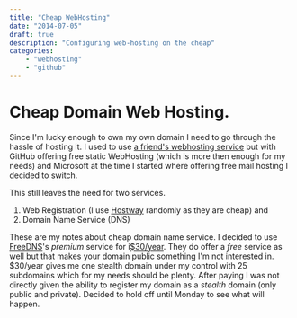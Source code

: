```yaml
---
title: "Cheap WebHosting"
date: "2014-07-05"
draft: true
description: "Configuring web-hosting on the cheap"
categories:
    - "webhosting"
    - "github"
---
```

# Cheap Domain Web Hosting.

Since I'm lucky enough to own my own domain I need to go through the hassle of
hosting it. I used to use [a friend's webhosting
service](http://www.snowmoonsoftware.com) but with GitHub offering free static
WebHosting (which is more then enough for my needs) and Microsoft at the time I
started where offering free mail hosting I decided to switch.

This still leaves the need for two services.

1. Web Registration (I use [Hostway](http://www.hostway.com) randomly as they are cheap) and
2. Domain Name Service (DNS)

These are my notes about cheap domain name service. I decided to use
[FreeDNS][freedns]'s _premium_ service for
i[$30/year](http://freedns.afraid.org/premium/). They do offer a _free_ service
as well but that makes your domain public something I'm not interested in.
$30/year gives me one stealth domain under my control with 25 subdomains which
for my needs should be plenty. After paying I was not directly given the
ability to register my domain as a _stealth_ domain (only public and private).
Decided to hold off until Monday to see what will happen.


[freedns]: http://freedns.afraid.org


